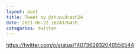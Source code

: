 ```yaml
--- 
layout: post 
title: Tweet by @stupidcash24 
date: 2021-06-22 1624376450 
categories: twitter 
--- 
```

https://twitter.com/o/status/1407362932040556544